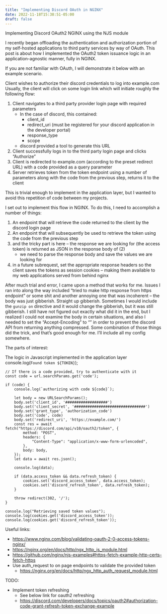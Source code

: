 ```yaml
---
title: "Implementing Discord OAuth in NGINX"
date: 2022-11-18T15:38:51-05:00
draft: false
---
```


Implementing Discord OAuth2 NGINX using the NJS module

I recently began offloading the authentication and authorization portion of my self-hosted applications to third party services by way of OAuth. This post is about how I implemented the OAuth2 token issuance logic in an application-agnostic manner, fully in NGINX.

If you are not familiar with OAuth, I will demonstrate it below with an example scenario.

Client wishes to authorize their discord credentials to log into example.com
Usually, the client will click on some login link which will initiate roughly the following flow:

1. Client navigates to a third party provider login page with required parameters
    * In the case of discord, this contained:
        * client_id
        * redirect_uri (must be registered for your discord application in the developer portal)
        * response_type
        * scope
    * discord provided a tool to generate this URL
2. Client successfully logs in to the third party login page and clicks “Authorize”
3. Client is redirected to example.com (according to the preset redirect URL) with a code provided as a query parameter
4. Server retrieves token from the token endpoint using a number of parameters along with the code from the previous step, returns it to the client

This is trivial enough to implement in the application layer, but I wanted to avoid this repetition of code between my projects.

I set out to implement this flow in NGINX. To do this, I need to accomplish a number of things:

1. An endpoint that will retrieve the code returned to the client by the discord login page
2. An endpoint that will subsequently be used to retrieve the token using the code from the previous step
3. and the tricky part is here – the response we are looking for (the access token) is returned as JSON in the response body of (2)
    * we need to parse the response body and save the values we are looking for
4. in a future subrequest, set the appropriate response headers so the client saves the tokens as session cookies – making them available to my web applications served from behind nginx

After much trial and error, I came upon a method that works for me.
Issues I ran into along the way included “tried to make http response from https endpoint” or some shit and another annoying one that was incoherent – the body was just gibberish. Straight up gibberish. Sometimes I would include the `gunzip on` directive and it would change the gibberish, but it was still gibberish. I still have not figured out exactly what did it in the end, but I realized I could not examine the body in certain situations, and also I needed to set the “Accept-Encoding” to “” in order to prevent the discord API from returning anything compressed. Some combination of those things did the trick, and that’s good enough for me. I’ll include all my config somewhere.

The parts of interest:

The logic in Javascript implemented in the application layer
    console.log(`Found token ${TOKEN}`);

    // If there is a code provided, try to authenticate with it
    const code = url.searchParams.get('code');

    if (code) {
        console.log(`authorizing with code ${code}`);

        let body = new URLSearchParams();
        body.set('client_id', '###################')
        body.set('client_secret', '################################')
        body.set('grant_type', 'authorization_code')
        body.set('code', code)
        body.set('redirect_uri', 'https://example.com/')
        const res = await fetch("https://discord.com/api/v10/oauth2/token", {
            method: "POST",
            headers: {
                "Content-Type": "application/x-www-form-urlencoded",
            },
            body: body,
        });
        let data = await res.json();

        console.log(data);

        if (data.access_token && data.refresh_token) {
            cookies.set('discord_access_token', data.access_token);
            cookies.set('discord_refresh_token', data.refresh_token);
        }

        throw redirect(302, '/');
    }

    console.log("Retrieving saved token values");
    console.log(cookies.get('discord_access_token'));
    console.log(cookies.get('discord_refresh_token'));



Useful links:
* https://www.nginx.com/blog/validating-oauth-2-0-access-tokens-nginx/
* https://nginx.org/en/docs/http/ngx_http_js_module.html
* https://github.com/nginx/njs-examples#https-fetch-example-http-certs-fetch-https
* Use auth_request to on page endpoints to validate the provided token
    * https://nginx.org/en/docs/http/ngx_http_auth_request_module.html

TODO:
* Implement token refreshing
    * See below link for oauth2 refreshing
    * https://discord.com/developers/docs/topics/oauth2#authorization-code-grant-refresh-token-exchange-example
